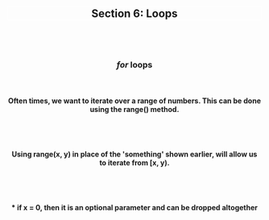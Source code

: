 <div align='center'>
<h2 style='border: solid white 1px;'>Section 6: Loops<h2>

<br>
<h3><span style='font-style: italic'>for</span> loops</h3>
<br>

<h4>Often times, we want to iterate over a range of numbers. This can be done using the range() method.</h4>

<br>
<br>

<h4>Using range(x, y) in place of the 'something' shown earlier, will allow us to iterate from [x, y).</h4>

<br>
<br>

<h4>* if x = 0, then it is an optional parameter and can be dropped altogether</h4>

<br>

</div>